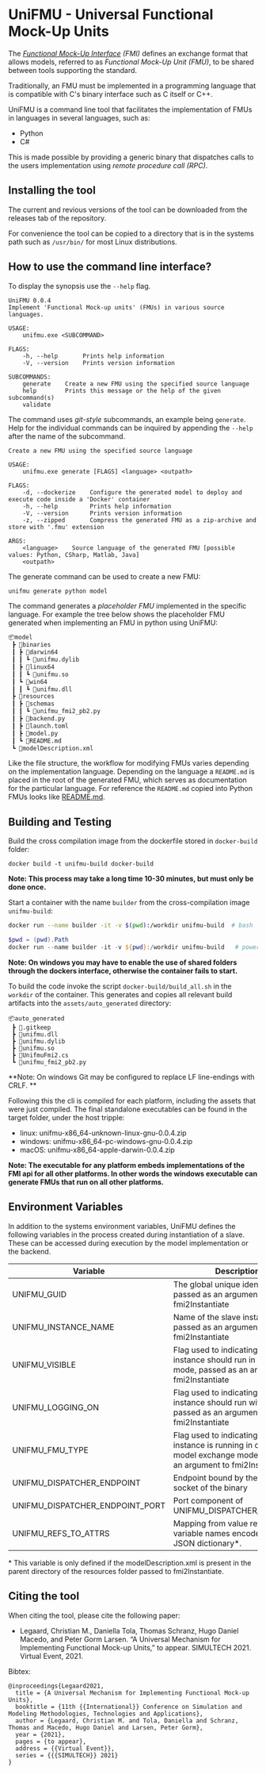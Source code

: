 <!-- ![Build and update wrappers](https://github.com/INTO-CPS-Association/unifmu/workflows/Build%20and%20update%20wrappers/badge.svg) -->

# UniFMU - Universal Functional Mock-Up Units

The [_Functional Mock-Up Interface_](https://fmi-standard.org/) _(FMI)_ defines an exchange format that allows models, referred to as _Functional Mock-Up Unit (FMU)_, to be shared between tools supporting the standard.

Traditionally, an FMU must be implemented in a programming language that is compatible with C's binary interface such as C itself or C++.

UniFMU is a command line tool that facilitates the implementation of FMUs in languages in several languages, such as:

- Python
- C#

This is made possible by providing a generic binary that dispatches calls to the users implementation using _remote procedure call_ _(RPC)_.

## Installing the tool

The current and revious versions of the tool can be downloaded from the releases tab of the repository.

For convenience the tool can be copied to a directory that is in the systems path such as `/usr/bin/` for most Linux distributions.

## How to use the command line interface?

To display the synopsis use the `--help` flag.

```
UniFMU 0.0.4
Implement 'Functional Mock-up units' (FMUs) in various source languages.

USAGE:
    unifmu.exe <SUBCOMMAND>

FLAGS:
    -h, --help       Prints help information
    -V, --version    Prints version information

SUBCOMMANDS:
    generate    Create a new FMU using the specified source language
    help        Prints this message or the help of the given subcommand(s)
    validate

```

The command uses _git-style_ subcommands, an example being `generate`.
Help for the individual commands can be inquired by appending the `--help` after the name of the subcommand.

```
Create a new FMU using the specified source language

USAGE:
    unifmu.exe generate [FLAGS] <language> <outpath>

FLAGS:
    -d, --dockerize    Configure the generated model to deploy and execute code inside a 'Docker' container
    -h, --help         Prints help information
    -V, --version      Prints version information
    -z, --zipped       Compress the generated FMU as a zip-archive and store with '.fmu' extension

ARGS:
    <language>    Source language of the generated FMU [possible values: Python, CSharp, Matlab, Java]
    <outpath>
```

The generate command can be used to create a new FMU:

```bash
unifmu generate python model
```

The command generates a _placeholder FMU_ implemented in the specific language.
For example the tree below shows the placeholder FMU generated when implementing an FMU in python using UniFMU:

```python
📦model
 ┣ 📂binaries
 ┃ ┣ 📂darwin64
 ┃ ┃ ┗ 📜unifmu.dylib
 ┃ ┣ 📂linux64
 ┃ ┃ ┗ 📜unifmu.so
 ┃ ┗ 📂win64
 ┃ ┃ ┗ 📜unifmu.dll
 ┣ 📂resources
 ┃ ┣ 📂schemas
 ┃ ┃ ┗ 📜unifmu_fmi2_pb2.py
 ┃ ┣ 📜backend.py
 ┃ ┣ 📜launch.toml
 ┃ ┣ 📜model.py
 ┃ ┗ 📜README.md
 ┗ 📜modelDescription.xml
```

Like the file structure, the workflow for modifying FMUs varies depending on the implementation language.
Depending on the language a `README.md` is placed in the root of the generated FMU, which serves as documentation for the particular language.
For reference the `README.md` copied into Python FMUs looks like [README.md](tool/unifmu/resources/backends/python/README.md).

## Building and Testing

Build the cross compilation image from the dockerfile stored in `docker-build` folder:

```
docker build -t unifmu-build docker-build
```

**Note: This process may take a long time 10-30 minutes, but must only be done once.**

Start a container with the name `builder` from the cross-compilation image `unifmu-build`:

```bash
docker run --name builder -it -v $(pwd):/workdir unifmu-build  # bash
```

```powershell
$pwd = (pwd).Path
docker run --name builder -it -v ${pwd}:/workdir unifmu-build   # powershell
```

**Note: On windows you may have to enable the use of shared folders through the dockers interface, otherwise the container fails to start.**

To build the code invoke the script `docker-build/build_all.sh` in the `workdir` of the container.
This generates and copies all relevant build artifacts into the `assets/auto_generated` directory:

```
📦auto_generated
 ┣ 📜.gitkeep
 ┣ 📜unifmu.dll
 ┣ 📜unifmu.dylib
 ┣ 📜unifmu.so
 ┣ 📜UnifmuFmi2.cs
 ┗ 📜unifmu_fmi2_pb2.py
```

**Note: On windows Git may be configured to replace LF line-endings with CRLF. **

Following this the cli is compiled for each platform, including the assets that were just compiled.
The final standalone executables can be found in the target folder, under the host tripple:

- linux: unifmu-x86_64-unknown-linux-gnu-0.0.4.zip
- windows: unifmu-x86_64-pc-windows-gnu-0.0.4.zip
- macOS: unifmu-x86_64-apple-darwin-0.0.4.zip

**Note: The executable for any platform embeds implementations of the FMI api for all other platforms. In other words the windows executable can generate FMUs that run on all other platforms.**

## Environment Variables

In addition to the systems environment variables, UniFMU defines the following variables in the process created during instantiation of a slave.
These can be accessed during execution by the model implementation or the backend.

| Variable                        | Description                                                                                                                   | Example                               |
| ------------------------------- | ----------------------------------------------------------------------------------------------------------------------------- | ------------------------------------- |
| UNIFMU_GUID                     | The global unique identifier, passed as an argument to fmi2Instantiate                                                        | 77236337-210e-4e9c-8f2c-c1a0677db21b  |
| UNIFMU_INSTANCE_NAME            | Name of the slave instance, passed as an argument to fmi2Instantiate                                                          | left_wheel_motor                      |
| UNIFMU_VISIBLE                  | Flag used to indicating if the instance should run in visible mode, passed as an argument to fmi2Instantiate                  | {true, false}                         |
| UNIFMU_LOGGING_ON               | Flag used to indicating if the instance should run with logging, passed as an argument to fmi2Instantiate                     | {true, false}                         |
| UNIFMU_FMU_TYPE                 | Flag used to indicating if the instance is running in co-sim or model exchange mode, passed as an argument to fmi2Instantiate | {fmi2ModelExchange, fmi2CoSimulation} |
| UNIFMU_DISPATCHER_ENDPOINT      | Endpoint bound by the zmq socket of the binary                                                                                | tcp://127.0.0.1/5000                  |
| UNIFMU_DISPATCHER_ENDPOINT_PORT | Port component of UNIFMU_DISPATCHER_ENDPOINT                                                                                  | 5000                                  |
| UNIFMU_REFS_TO_ATTRS            | Mapping from value references to variable names encoded as a JSON dictionary\*.                                               | {"0": "my_input", "1" : "my_output"}  |

\* This variable is only defined if the modelDescription.xml is present in the parent directory of the resources folder passed to fmi2Instantiate.

## Citing the tool

When citing the tool, please cite the following paper:

- Legaard, Christian M., Daniella Tola, Thomas Schranz, Hugo Daniel Macedo, and Peter Gorm Larsen. “A Universal Mechanism for Implementing Functional Mock-up Units,” to appear. SIMULTECH 2021. Virtual Event, 2021.

Bibtex:

```
@inproceedings{Legaard2021,
  title = {A Universal Mechanism for Implementing Functional Mock-up Units},
  booktitle = {11th {{International}} Conference on Simulation and Modeling Methodologies, Technologies and Applications},
  author = {Legaard, Christian M. and Tola, Daniella and Schranz, Thomas and Macedo, Hugo Daniel and Larsen, Peter Gorm},
  year = {2021},
  pages = {to appear},
  address = {{Virtual Event}},
  series = {{{SIMULTECH}} 2021}
}
```
